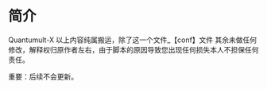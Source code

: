 # 简介
Quantumult-X
以上内容纯属搬运，除了这一个文件_【conf】文件
其余未做任何修改，解释权归原作者左右，由于脚本的原因导致您出现任何损失本人不担保任何责任。


重要：后续不会更新。
